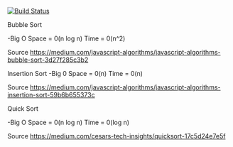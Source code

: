 [![Build Status](https://travis-ci.org/Chemenes/33-sorting-algorithms.svg?branch=master)](https://travis-ci.org/Chemenes/33-sorting-algorithms)

Bubble Sort

-Big O
Space = 0(n log n)
Time = 0(n^2)

Source
https://medium.com/javascript-algorithms/javascript-algorithms-bubble-sort-3d27f285c3b2

Insertion Sort
-Big 0
Space = 0(n)
Time = 0(n)

Source
https://medium.com/javascript-algorithms/javascript-algorithms-insertion-sort-59b6b655373c



Quick Sort

-Big O
Space = 0(n log n)
Time = 0(log n)

Source
https://medium.com/cesars-tech-insights/quicksort-17c5d24e7e5f